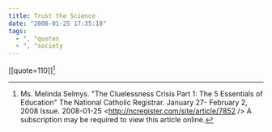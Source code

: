 ```yaml
---
title: Trust the Science
date: "2008-01-25 17:35:10"
tags:
  - ", "quotes
  - ", "society
---
```

[[quote=110]][^200801251]

[^200801251]: Ms. Melinda Selmys.  "The Cluelessness Crisis Part 1: The 5 Essentials of Education"  The National Catholic Registrar.  January 27- February 2, 2008 Issue.  2008-01-25 <http://ncregister.com/site/article/7852 /> A subscription may be required to view this article online.

